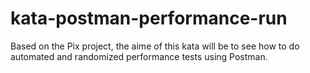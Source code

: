 # kata-postman-performance-run
Based on the Pix project, the aime of this kata will be to see how to do automated and randomized performance tests using Postman.
